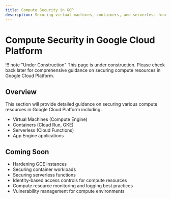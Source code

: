 ```yaml
---
title: Compute Security in GCP
description: Securing virtual machines, containers, and serverless functions in Google Cloud Platform
---
```


# Compute Security in Google Cloud Platform

!!! note "Under Construction"
    This page is under construction. Please check back later for comprehensive guidance on securing compute resources in Google Cloud Platform.

## Overview

This section will provide detailed guidance on securing various compute resources in Google Cloud Platform including:

- Virtual Machines (Compute Engine)
- Containers (Cloud Run, GKE)
- Serverless (Cloud Functions)
- App Engine applications

## Coming Soon

- Hardening GCE instances
- Securing container workloads
- Securing serverless functions
- Identity-based access controls for compute resources
- Compute resource monitoring and logging best practices
- Vulnerability management for compute environments